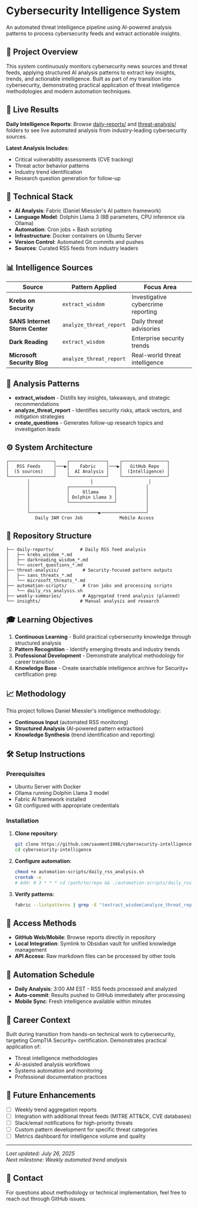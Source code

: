 # Cybersecurity Intelligence System

An automated threat intelligence pipeline using AI-powered analysis patterns to process cybersecurity feeds and extract actionable insights.

## 🎯 Project Overview

This system continuously monitors cybersecurity news sources and threat feeds, applying structured AI analysis patterns to extract key insights, trends, and actionable intelligence. Built as part of my transition into cybersecurity, demonstrating practical application of threat intelligence methodologies and modern automation techniques.

## 🚀 Live Results

**Daily Intelligence Reports**: Browse [daily-reports/](daily-reports/) and [threat-analysis/](threat-analysis/) folders to see live automated analysis from industry-leading cybersecurity sources.

**Latest Analysis Includes**:
- Critical vulnerability assessments (CVE tracking)
- Threat actor behavior patterns
- Industry trend identification
- Research question generation for follow-up

## 🔧 Technical Stack

- **AI Analysis**: Fabric (Daniel Miessler's AI pattern framework)
- **Language Model**: Dolphin Llama 3 (8B parameters, CPU inference via Ollama)
- **Automation**: Cron jobs + Bash scripting
- **Infrastructure**: Docker containers on Ubuntu Server
- **Version Control**: Automated Git commits and pushes
- **Sources**: Curated RSS feeds from industry leaders

## 📊 Intelligence Sources

| Source | Pattern Applied | Focus Area |
|--------|----------------|------------|
| **Krebs on Security** | `extract_wisdom` | Investigative cybercrime reporting |
| **SANS Internet Storm Center** | `analyze_threat_report` | Daily threat advisories |
| **Dark Reading** | `extract_wisdom` | Enterprise security trends |
| **Microsoft Security Blog** | `analyze_threat_report` | Real-world threat intelligence |
## 🧠 Analysis Patterns

- **extract_wisdom** - Distills key insights, takeaways, and strategic recommendations
- **analyze_threat_report** - Identifies security risks, attack vectors, and mitigation strategies  
- **create_questions** - Generates follow-up research topics and investigation leads

## ⚙️ System Architecture

```
┌─────────────────┐    ┌──────────────┐    ┌─────────────────┐
│   RSS Feeds     │───▶│    Fabric    │───▶│   GitHub Repo   │
│  (5 sources)    │    │  AI Analysis │    │  (Intelligence) │
└─────────────────┘    └──────────────┘    └─────────────────┘
        │                       │                     │
        │              ┌─────────────────┐           │
        │              │     Ollama      │           │
        │              │ Dolphin Llama 3 │           │
        │              └─────────────────┘           │
        │                                            │
        └──────────────────────────▶─────────────────┘
           Daily 3AM Cron Job              Mobile Access
```

## 📁 Repository Structure

```
├── daily-reports/          # Daily RSS feed analysis
│   ├── krebs_wisdom_*.md
│   ├── darkreading_wisdom_*.md
│   └── uscert_questions_*.md
├── threat-analysis/         # Security-focused pattern outputs
│   ├── sans_threats_*.md
│   └── microsoft_threats_*.md
├── automation-scripts/      # Cron jobs and processing scripts
│   └── daily_rss_analysis.sh
├── weekly-summaries/        # Aggregated trend analysis (planned)
└── insights/               # Manual analysis and research
```

## 🎓 Learning Objectives

1. **Continuous Learning** - Build practical cybersecurity knowledge through structured analysis
2. **Pattern Recognition** - Identify emerging threats and industry trends
3. **Professional Development** - Demonstrate analytical methodology for career transition
4. **Knowledge Base** - Create searchable intelligence archive for Security+ certification prep

## 📈 Methodology

This project follows Daniel Miessler's intelligence methodology:
- **Continuous Input** (automated RSS monitoring)
- **Structured Analysis** (AI-powered pattern extraction)
- **Knowledge Synthesis** (trend identification and reporting)

## 🛠️ Setup Instructions

### Prerequisites
- Ubuntu Server with Docker
- Ollama running Dolphin Llama 3 model
- Fabric AI framework installed
- Git configured with appropriate credentials

### Installation
1. **Clone repository**:
   ```bash
   git clone https://github.com/saument1986/cybersecurity-intelligence.git
   cd cybersecurity-intelligence
   ```

2. **Configure automation**:
   ```bash
   chmod +x automation-scripts/daily_rss_analysis.sh
   crontab -e
   # Add: 0 3 * * * cd /path/to/repo && ./automation-scripts/daily_rss_analysis.sh
   ```

3. **Verify patterns**:
   ```bash
   fabric --listpatterns | grep -E "(extract_wisdom|analyze_threat_report|create_questions)"
   ```

## 📱 Access Methods

- **GitHub Web/Mobile**: Browse reports directly in repository
- **Local Integration**: Symlink to Obsidian vault for unified knowledge management
- **API Access**: Raw markdown files can be processed by other tools

## 🔄 Automation Schedule

- **Daily Analysis**: 3:00 AM EST - RSS feeds processed and analyzed
- **Auto-commit**: Results pushed to GitHub immediately after processing
- **Mobile Sync**: Fresh intelligence available within minutes

## 🎯 Career Context

Built during transition from hands-on technical work to cybersecurity, targeting CompTIA Security+ certification. Demonstrates practical application of:
- Threat intelligence methodologies
- AI-assisted analysis workflows  
- Systems automation and monitoring
- Professional documentation practices

## 🔮 Future Enhancements

- [ ] Weekly trend aggregation reports
- [ ] Integration with additional threat feeds (MITRE ATT&CK, CVE databases)
- [ ] Slack/email notifications for high-priority threats
- [ ] Custom pattern development for specific threat categories
- [ ] Metrics dashboard for intelligence volume and quality

---

*Last updated: July 26, 2025*  
*Next milestone: Weekly automated trend analysis*

## 📧 Contact

For questions about methodology or technical implementation, feel free to reach out through GitHub issues.
